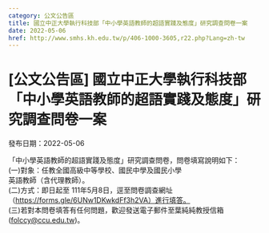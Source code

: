```yaml
---
category: 公文公告區
title: 國立中正大學執行科技部「中小學英語教師的超語實踐及態度」研究調查問卷一案
date: 2022-05-06
href: http://www.smhs.kh.edu.tw/p/406-1000-3605,r22.php?Lang=zh-tw
---
```


# [公文公告區] 國立中正大學執行科技部「中小學英語教師的超語實踐及態度」研究調查問卷一案

發布日期：2022-05-06

「中小學英語教師的超語實踐及態度」研究調查問卷，問卷填寫說明如下：  
(一)對象：任教全國高級中等學校、國民中學及國民小學  
英語教師（含代理教師）。  
(二)方式：即日起至 111年5月8日，逕至問卷調查網址  
（https://forms.gle/6UNw1DKwkdFf3h2VA）進行填答。  
(三)若對本問卷填答有任何問題，歡迎發送電子郵件至葉純純教授信箱  
(folccy@ccu.edu.tw)。

